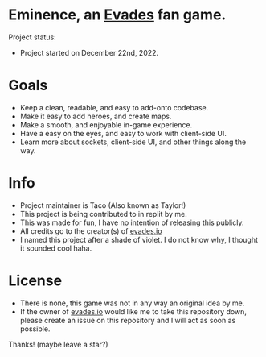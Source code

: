 # Eminence, an [Evades](https://evades.io) fan game.

Project status:
 - Project started on December 22nd, 2022.

# Goals
 - Keep a clean, readable, and easy to add-onto codebase.
 - Make it easy to add heroes, and create maps.
 - Make a smooth, and enjoyable in-game experience.
 - Have a easy on the eyes, and easy to work with client-side UI.
 - Learn more about sockets, client-side UI, and other things along the way.

# Info
 - Project maintainer is Taco (Also known as Taylor!)
 - This project is being contributed to in replit by me.
 - This was made for fun, I have no intention of releasing this publicly.
 - All credits go to the creator(s) of [evades.io](https://evades.io)
 - I named this project after a shade of violet. I do not know why, I thought it sounded cool haha.

# License
 - There is none, this game was not in any way an original idea by me.
 - If the owner of [evades.io](https://evades.io) would like me to take this repository down, please create an issue on this repository and I will act as soon as possible.

Thanks! (maybe leave a star?)

